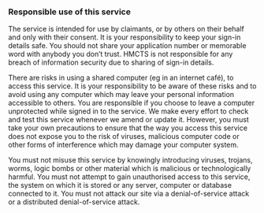 ### Responsible use of this service
The service is intended for use by claimants, or by others on their behalf and only with their consent.
It is your responsibility to keep your sign-in details safe. You should not share your application number or memorable word with anybody you don’t trust. HMCTS is not responsible for any breach of information security due to sharing of sign-in details.

There are risks in using a shared computer (eg in an internet café), to access this service. It is your responsibility to be aware of these risks and to avoid using any computer which may leave your personal information accessible to others. You are responsible if you choose to leave a computer unprotected while signed in to the service.
We make every effort to check and test this service whenever we amend or update it. However, you must take your own precautions to ensure that the way you access this service does not expose you to the risk of viruses, malicious computer code or other forms of interference which may damage your computer system.

You must not misuse this service by knowingly introducing viruses, trojans, worms, logic bombs or other material which is malicious or technologically harmful. You must not attempt to gain unauthorised access to this service, the system on which it is stored or any server, computer or database connected to it. You must not attack our site via a denial-of-service attack or a distributed denial-of-service attack.
